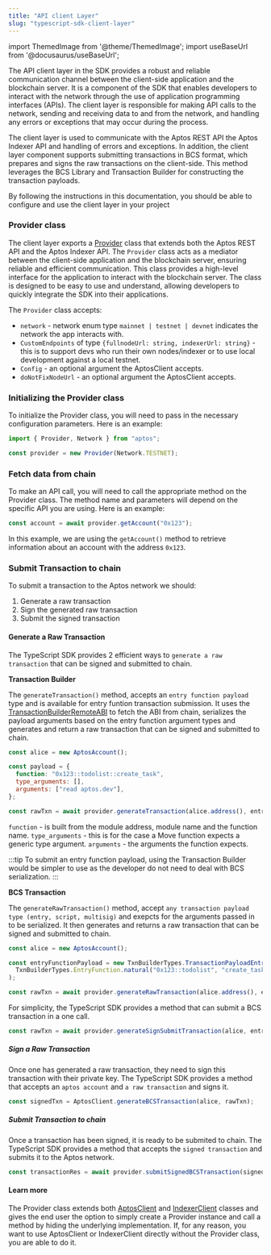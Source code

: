 ```yaml
---
title: "API client Layer"
slug: "typescript-sdk-client-layer"
---
```


import ThemedImage from '@theme/ThemedImage';
import useBaseUrl from '@docusaurus/useBaseUrl';

The API client layer in the SDK provides a robust and reliable communication channel between the client-side application and the blockchain server. It is a component of the SDK that enables developers to interact with the network through the use of application programming interfaces (APIs). The client layer is responsible for making API calls to the network, sending and receiving data to and from the network, and handling any errors or exceptions that may occur during the process.

The client layer is used to communicate with the Aptos REST API the Aptos Indexer API and handling of errors and exceptions.
In addition, the client layer component supports submitting transactions in BCS format, which prepares and signs the raw transactions on the client-side. This method leverages the BCS Library and Transaction Builder for constructing the transaction payloads.

By following the instructions in this documentation, you should be able to configure and use the client layer in your project

### Provider class

The client layer exports a [Provider](https://github.com/aptos-labs/aptos-core/blob/main/ecosystem/typescript/sdk/src/providers/provider.ts) class that extends both the Aptos REST API and the Aptos Indexer API.
The `Provider` class acts as a mediator between the client-side application and the blockchain server, ensuring reliable and efficient communication.
This class provides a high-level interface for the application to interact with the blockchain server. The class is designed to be easy to use and understand, allowing developers to quickly integrate the SDK into their applications.

The `Provider` class accepts:

- `network` - network enum type `mainnet | testnet | devnet` indicates the network the app interacts with.
- `CustomEndpoints` of type `{fullnodeUrl: string, indexerUrl: string}` - this is to support devs who run their own nodes/indexer or to use local development against a local testnet.
- `Config` - an optional argument the AptosClient accepts.
- `doNotFixNodeUrl` - an optional argument the AptosClient accepts.

### Initializing the Provider class

To initialize the Provider class, you will need to pass in the necessary configuration parameters. Here is an example:

```js
import { Provider, Network } from "aptos";

const provider = new Provider(Network.TESTNET);
```

### Fetch data from chain

To make an API call, you will need to call the appropriate method on the Provider class. The method name and parameters will depend on the specific API you are using. Here is an example:

```js
const account = await provider.getAccount("0x123");
```

In this example, we are using the `getAccount()` method to retrieve information about an account with the address `0x123`.

### Submit Transaction to chain

To submit a transaction to the Aptos network we should:

1. Generate a raw transaction
2. Sign the generated raw transaction
3. Submit the signed transaction

#### Generate a Raw Transaction

The TypeScript SDK provides 2 efficient ways to `generate a raw transaction` that can be signed and submitted to chain.

**Transaction Builder**

The `generateTransaction()` method, accepts an `entry function payload` type and is available for entry funtion transaction submission. It uses the [TransactionBuilderRemoteABI](https://aptos-labs.github.io/ts-sdk-doc/classes/TransactionBuilderRemoteABI.html) to fetch the ABI from chain, serializes the payload arguments based on the entry function argument types and generates and return a raw transaction that can be signed and submitted to chain.

```js
const alice = new AptosAccount();

const payload = {
  function: "0x123::todolist::create_task",
  type_arguments: [],
  arguments: ["read aptos.dev"],
};

const rawTxn = await provider.generateTransaction(alice.address(), entryFunctionPayload);
```

`function` - is built from the module address, module name and the function name.
`type_arguments` - this is for the case a Move function expects a generic type argument.
`arguments` - the arguments the function expects.

:::tip
To submit an entry function payload, using the Transaction Builder would be simpler to use as the developer do not need to deal with BCS serialization.
:::

**BCS Transaction**

The `generateRawTransaction()` method, accept `any transaction payload type (entry, script, multisig)` and exepcts for the arguments passed in to be serialized. It then generates and returns a raw transaction that can be signed and submitted to chain.

```js
const alice = new AptosAccount();

const entryFunctionPayload = new TxnBuilderTypes.TransactionPayloadEntryFunction(
  TxnBuilderTypes.EntryFunction.natural("0x123::todolist", "create_task", [], [bcsSerializeStr("read aptos.dev")]),
);

const rawTxn = await provider.generateRawTransaction(alice.address(), entryFunctionPayload);
```

For simplicity, the TypeScript SDK provides a method that can submit a BCS transaction in a one call.

```js
const rawTxn = await provider.generateSignSubmitTransaction(alice, entryFunctionPayload);
```

##### Sign a Raw Transaction

Once one has generated a raw transaction, they need to sign this transaction with their private key. The TypeScript SDK provides a method that accepts an `aptos account` and `a raw transaction` and signs it.

```js
const signedTxn = AptosClient.generateBCSTransaction(alice, rawTxn);
```

##### Submit Transaction to chain

Once a transaction has been signed, it is ready to be submited to chain. The TypeScript SDK provides a method that accepts the `signed transaction` and submits it to the Aptos network.

```js
const transactionRes = await provider.submitSignedBCSTransaction(signedTxn);
```

#### Learn more

The Provider class extends both [AptosClient](./aptos-client.md) and [IndexerClient](./indexer-client.md) classes and gives the end user the option to simply create a Provider instance and call a method by hiding the underlying implementation. If, for any reason, you want to use AptosClient or IndexerClient directly without the Provider class, you are able to do it.
